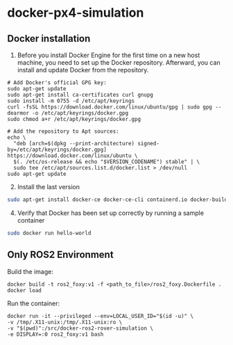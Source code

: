# docker-px4-simulation

## Docker installation
1. Before you install Docker Engine for the first time on a new host machine, you need to set up the Docker repository. Afterward, you can install and update Docker from the repository.
```
# Add Docker's official GPG key:
sudo apt-get update
sudo apt-get install ca-certificates curl gnupg
sudo install -m 0755 -d /etc/apt/keyrings
curl -fsSL https://download.docker.com/linux/ubuntu/gpg | sudo gpg --dearmor -o /etc/apt/keyrings/docker.gpg
sudo chmod a+r /etc/apt/keyrings/docker.gpg

# Add the repository to Apt sources:
echo \
  "deb [arch=$(dpkg --print-architecture) signed-by=/etc/apt/keyrings/docker.gpg] https://download.docker.com/linux/ubuntu \
  $(. /etc/os-release && echo "$VERSION_CODENAME") stable" | \
  sudo tee /etc/apt/sources.list.d/docker.list > /dev/null
sudo apt-get update
```

2. Install the last version
```bash
sudo apt-get install docker-ce docker-ce-cli containerd.io docker-buildx-plugin docker-compose-plugin
```
4. Verify that Docker has been set up correctly by running a sample container
```bash
sudo docker run hello-world
```

## Only ROS2 Environment

Build the image:

```
docker build -t ros2_foxy:v1 -f <path_to_file>/ros2_foxy.Dockerfile .
docker load
```

Run the container:

```
docker run -it --privileged --env=LOCAL_USER_ID="$(id -u)" \
-v /tmp/.X11-unix:/tmp/.X11-unix:ro \
-v "$(pwd)":/src/docker-ros2-rover-simulation \
-e DISPLAY=:0 ros2_foxy:v1 bash

```

